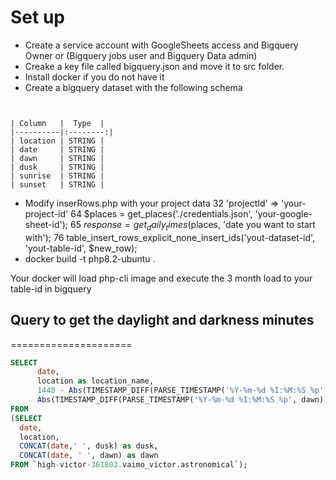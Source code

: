 # Set up

- Create a service account with GoogleSheets access and Bigquery Owner or (Bigquery jobs user and Bigquery Data admin)
- Creake a key file called bigquery.json and move it to src folder.
- Install docker if you do not have it
- Create a bigquery dataset with the following schema

```
          
      
| Column   |  Type  |
|----------|:--------:|
| location | STRING | 
| date     | STRING | 
| dawn     | STRING | 
| dusk     | STRING |   
| sunrise  | STRING |  
| sunset   | STRING | 

```

- Modify inserRows.php with your project data
  32 'projectId' => 'your-project-id'
  64 $places = get_places('./credentials.json', 'your-google-sheet-id');
  65 $response = get_daily_times($places, 'date you want to start with');
  76 table_insert_rows_explicit_none_insert_ids('yout-dataset-id', 'yout-table-id', $new_row);
- docker build -t php8.2-ubuntu .

Your docker will load php-cli image and execute the 3 month load to your table-id in bigquery

## Query to get the daylight and darkness minutes
=====================

```SQL
SELECT 
      date, 
      location as location_name,
      1440 - Abs(TIMESTAMP_DIFF(PARSE_TIMESTAMP('%Y-%m-%d %I:%M:%S %p', dawn), PARSE_TIMESTAMP('%Y-%m-%d %I:%M:%S %p', dusk), MINUTE)) as daylight_minutes,
      Abs(TIMESTAMP_DIFF(PARSE_TIMESTAMP('%Y-%m-%d %I:%M:%S %p', dawn), PARSE_TIMESTAMP('%Y-%m-%d %I:%M:%S %p', dusk), MINUTE)) as darkness_minutes
FROM
(SELECT
  date,
  location,
  CONCAT(date,' ', dusk) as dusk,
  CONCAT(date, ' ', dawn) as dawn
FROM `high-victor-361803.vaimo_victor.astronomical`);
```